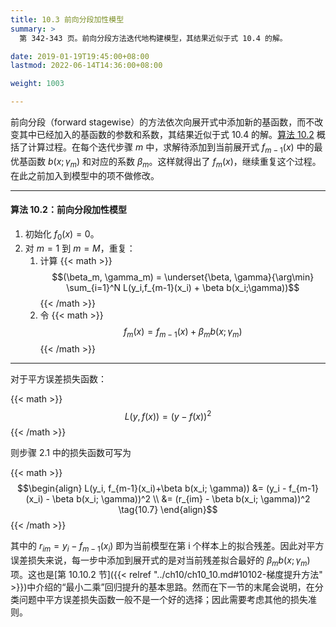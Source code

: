 ```yaml
---
title: 10.3 前向分段加性模型
summary: >
  第 342-343 页。前向分段方法迭代地构建模型，其结果近似于式 10.4 的解。

date: 2019-01-19T19:45:00+08:00
lastmod: 2022-06-14T14:36:00+08:00

weight: 1003

---
```


前向分段（forward stagewise）的方法依次向展开式中添加新的基函数，而不改变其中已经加入的基函数的参数和系数，其结果近似于式 10.4 的解。[算法 10.2](#算法-102前向分段加性模型) 概括了计算过程。在每个迭代步骤 $m$ 中，求解待添加到当前展开式 $f_{m−1}(x)$ 中的最优基函数 $b(x;\gamma_m)$ 和对应的系数 $\beta_m$。这样就得出了 $f_m(x)$，继续重复这个过程。在此之前加入到模型中的项不做修改。

----------

#### 算法 10.2：前向分段加性模型

1. 初始化 $f_0(x)=0$。
2. 对 $m=1$ 到 $m=M$，重复：
   1. 计算
      {{< math >}}
      $$(\beta_m, \gamma_m) =
      \underset{\beta, \gamma}{\arg\min}
      \sum_{i=1}^N L(y_i,f_{m-1}(x_i) + \beta b(x_i;\gamma))$$
      {{< /math >}}
   2. 令
      {{< math >}}
      $$f_m(x) = f_{m-1}(x) + \beta_m b(x;\gamma_m)$$
      {{< /math >}}
----------

对于平方误差损失函数：

{{< math >}}
$$L(y, f(x)) = (y - f(x))^2 \tag{10.6}$$
{{< /math >}}

则步骤 2.1 中的损失函数可写为

{{< math >}}
$$\begin{align} L(y_i, f_{m-1}(x_i)+\beta b(x_i; \gamma))
&= (y_i - f_{m-1}(x_i) - \beta b(x_i; \gamma))^2 \\
&= (r_{im} - \beta b(x_i; \gamma))^2 \tag{10.7}
\end{align}$$
{{< /math >}}

其中的 $r_{im}=y_i−f_{m−1}(x_i)$ 即为当前模型在第 i 个样本上的拟合残差。因此对平方误差损失来说，每一步中添加到展开式的是对当前残差拟合最好的 $\beta_m b(x;\gamma_m)$ 项。这也是[第 10.10.2 节]({{< relref "../ch10/ch10_10.md#10102-梯度提升方法" >}})中介绍的“最小二乘”回归提升的基本思路。然而在下一节的末尾会说明，在分类问题中平方误差损失函数一般不是一个好的选择；因此需要考虑其他的损失准则。